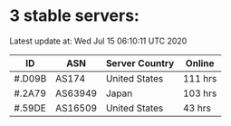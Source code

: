 # 3 stable servers:

Latest update at: Wed Jul 15 06:10:11 UTC 2020

| ID | ASN | Server Country | Online |
| -- | --- | -------------- | ------ |
| #.D09B | AS174 | United States | 111 hrs |
| #.2A79 | AS63949 | Japan | 103 hrs |
| #.59DE | AS16509 | United States | 43 hrs |

